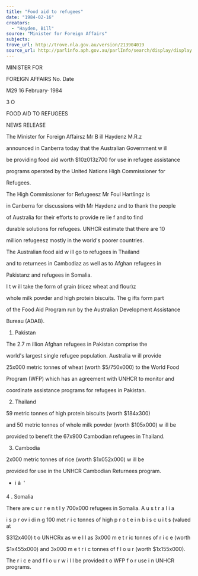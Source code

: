 ```yaml
---
title: "Food aid to refugees"
date: "1984-02-16"
creators:
  - "Hayden, Bill"
source: "Minister for Foreign Affairs"
subjects:
trove_url: http://trove.nla.gov.au/version/213904019
source_url: http://parlinfo.aph.gov.au/parlInfo/search/display/display.w3p;query=Id%3A%22media/pressrel/HPR03001802%22
---
```


 MINISTER FOR 

 FOREIGN AFFAIRS No. Date

 M29 16 February· 1984

 3  O

 FOOD AID TO REFUGEES

 NEWS RELEASE

 The Minister for Foreign Affairsz Mr B ill Haydenz M.R.z  

 announced in Canberra today that the Australian Government w ill  

 be providing food aid worth $10z013z700 for use in refugee assistance  

 programs operated by the United Nations High Commissioner for  

 Refugees.

 The High Commissioner for Refugeesz Mr Foul Hartlingz is  

 in Canberra for discussions with Mr Haydenz and to thank the people  

 of Australia for their efforts to provide re lie f and to find  

 durable solutions for refugees. UNHCR estimate that there are 10  

 million refugeesz mostly in the world's poorer countries.

 The Australian food aid w ill go to refugees in Thailand  

 and to returnees in Cambodiaz as well as to Afghan refugees in  

 Pakistanz and refugees in Somalia.

 I t  w ill take the form of grain (ricez wheat and flour)z  

 whole milk powder and high protein biscuits. The g ifts  form part  

 of the Food Aid Program run by the Australian Development Assistance  

 Bureau (ADAB).

 1. Pakistan

 The 2.7 m illion Afghan refugees in Pakistan comprise the 

 world's largest single refugee population. Australia w ill provide 

 25x000 metric tonnes of wheat (worth $5/750x000) to the World Food 

 Program (WFP) which has an agreement with UNHCR to monitor and 

 coordinate assistance programs for refugees in Pakistan.

 2. Thailand

 59 metric tonnes of high protein biscuits (worth $184x300) 

 and 50 metric tonnes of whole milk powder (worth $105x000) w ill be 

 provided to benefit the 67x900 Cambodian refugees in Thailand.

 3. Cambodia

 2x000 metric tonnes of rice (worth $1x052x000) w ill be 

 provided for use in the UNHCR Cambodian Returnees program.

 * i â  ' 

 4 .  Somalia

 There are c u r r e n t l y  700x000 refugees in Somalia. A u s t r a l i a  

 i s  p r ov i di n g  100 met r i c tonnes of high p r o t e i n  b i s c u i t s  (valued at  

 $312x400) t o  UNHCRx as w e l l  as 3x000 m e t r ic  tonnes of r i c e  (worth  

 $1x455x000) and 3x000 m e t r i c  tonnes of f l o u r  (worth $1x155x000).

 The r i c e  and f l o u r  w i l l  be provided t o  WFP f o r  use i n UNHCR programs.

